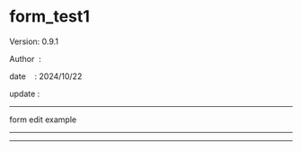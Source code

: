 ﻿# form_test1

 Version: 0.9.1

 Author  :

 date    : 2024/10/22

 update  :

***

form edit example
***


***